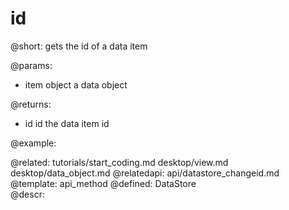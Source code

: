 id
=============




@short:
	gets the id of a data item

@params:
- item		object		a data object


@returns:
- id        id       the data item id

@example:

@related: 
	tutorials/start_coding.md
    desktop/view.md
	desktop/data_object.md
@relatedapi:
	api/datastore_changeid.md
@template:	api_method
@defined:	DataStore	
@descr:


